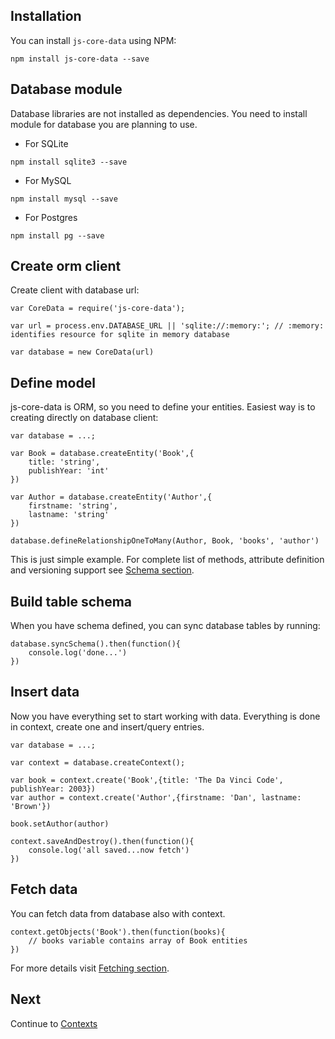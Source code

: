 ## Installation

You can install `js-core-data` using NPM:

```
npm install js-core-data --save
```

## Database module

Database libraries are not installed as dependencies. You need to install module for database you are planning to use.

- For SQLite  
```
npm install sqlite3 --save
```

- For MySQL  
```
npm install mysql --save
```

- For Postgres  
```
npm install pg --save
```

## Create orm client

Create client with database url:

```
var CoreData = require('js-core-data');

var url = process.env.DATABASE_URL || 'sqlite://:memory:'; // :memory: identifies resource for sqlite in memory database

var database = new CoreData(url)
```


## Define model

js-core-data is ORM, so you need to define your entities. Easiest way is to creating directly on database client:

```
var database = ...;

var Book = database.createEntity('Book',{
    title: 'string',
    publishYear: 'int'
})

var Author = database.createEntity('Author',{
    firstname: 'string',
    lastname: 'string'
})

database.defineRelationshipOneToMany(Author, Book, 'books', 'author')
```

This is just simple example. For complete list of methods, attribute definition and versioning support see [Schema section](schema.md).
   
   
## Build table schema

When you have schema defined, you can sync database tables by running:

```
database.syncSchema().then(function(){
    console.log('done...')
})
```

## Insert data

Now you have everything set to start working with data. Everything is done in context, create one and insert/query entries.


```
var database = ...;

var context = database.createContext();

var book = context.create('Book',{title: 'The Da Vinci Code', publishYear: 2003})
var author = context.create('Author',{firstname: 'Dan', lastname: 'Brown'})

book.setAuthor(author)

context.saveAndDestroy().then(function(){
    console.log('all saved...now fetch')
})
```

## Fetch data

You can fetch data from database also with context.


```
context.getObjects('Book').then(function(books){
    // books variable contains array of Book entities
})
```

For more details visit [Fetching section](fetching.md).

## Next

Continue to [Contexts](contexts.md)